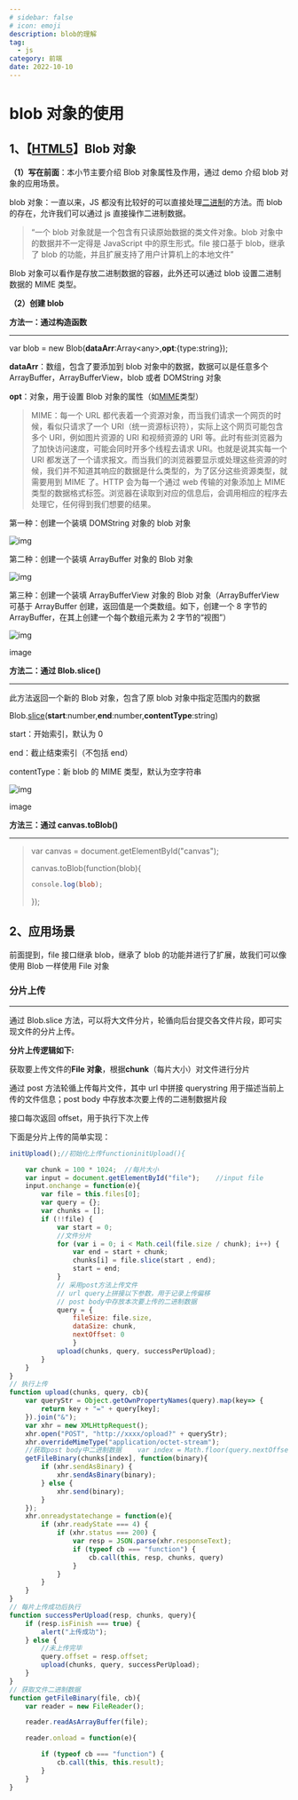 ```yaml
---
# sidebar: false
# icon: emoji
description: blob的理解
tag:
  - js
category: 前端
date: 2022-10-10
---
```


# blob 对象的使用

## 1、【[HTML5](https://so.csdn.net/so/search?q=HTML5&spm=1001.2101.3001.7020)】Blob 对象

**（1）写在前面**：本小节主要介绍 Blob 对象属性及作用，通过 demo 介绍 blob 对象的应用场景。

blob 对象：一直以来，JS 都没有比较好的可以直接处理[二进制](https://so.csdn.net/so/search?q=二进制&spm=1001.2101.3001.7020)的方法。而 blob 的存在，允许我们可以通过 js 直接操作二进制数据。

> “一个 blob 对象就是一个包含有只读原始数据的类文件对象。blob 对象中的数据并不一定得是 JavaScript 中的原生形式。file 接口基于 blob，继承了 blob 的功能，并且扩展支持了用户计算机上的本地文件”

Blob 对象可以看作是存放二进制数据的容器，此外还可以通过 blob 设置二进制数据的 MIME 类型。

**（2）创建 blob**

**方法一：通过构造函数**

---

var blob = new Blob(**dataArr**:Array\<any\>,**opt**:{type:string});

**dataArr**：数组，包含了要添加到 blob 对象中的数据，数据可以是任意多个 ArrayBuffer，ArrayBufferView，blob 或者 DOMString 对象

**opt**：对象，用于设置 Blob 对象的属性（如[MIME](https://links.jianshu.com/go?to=https%3A%2F%2Fwww.cnblogs.com%2Fscolia%2Fp%2F5578623.html)类型）

> MIME：每一个 URL 都代表着一个资源对象，而当我们请求一个网页的时候，看似只请求了一个 URI（统一资源标识符），实际上这个网页可能包含多个 URI，例如图片资源的 URI 和视频资源的 URI 等。此时有些浏览器为了加快访问速度，可能会同时开多个线程去请求 URI。也就是说其实每一个 URI 都发送了一个请求报文。而当我们的浏览器要显示或处理这些资源的时候，我们并不知道其响应的数据是什么类型的，为了区分这些资源类型，就需要用到 MIME 了。HTTP 会为每一个通过 web 传输的对象添加上 MIME 类型的数据格式标签。浏览器在读取到对应的信息后，会调用相应的程序去处理它，任何得到我们想要的结果。

第一种：创建一个装填 DOMString 对象的 blob 对象

![img](../.vuepress/public/assets/posts/20221010/aHR0cHM6Ly91cGxvYWQtaW1hZ2VzLmppYW5zaHUuaW8vdXBsb2FkX2ltYWdlcy8xNzA0MzAzMy1iNGNhM2FiZjMxOWIwZjZmLnBuZz9pbWFnZU1vZ3IyL2F1dG8tb3JpZW50L3N0cmlwfGltYWdlVmlldzIvMi93LzQ1NC9mb3JtYXQvd2VicA.png)

第二种：创建一个装填 ArrayBuffer 对象的 Blob 对象

![img](../.vuepress/public/assets/posts/20221010/aHR0cHM6Ly91cGxvYWQtaW1hZ2VzLmppYW5zaHUuaW8vdXBsb2FkX2ltYWdlcy8xNzA0MzAzMy02YmIxODkzOGZmOWVjYzFiLnBuZz9pbWFnZU1vZ3IyL2F1dG8tb3JpZW50L3N0cmlwfGltYWdlVmlldzIvMi93LzQ3OS9mb3JtYXQvd2VicA.png)

第三种：创建一个装填 ArrayBufferView 对象的 Blob 对象（ArrayBufferView 可基于 ArrayBuffer 创建，返回值是一个类数组。如下，创建一个 8 字节的 ArrayBuffer，在其上创建一个每个数组元素为 2 字节的“视图”）

![img](../.vuepress/public/assets/posts/20221010/aHR0cHM6Ly91cGxvYWQtaW1hZ2VzLmppYW5zaHUuaW8vdXBsb2FkX2ltYWdlcy8xNzA0MzAzMy04ZTYxM2MzNDdiMzA0M2MzLnBuZz9pbWFnZU1vZ3IyL2F1dG8tb3JpZW50L3N0cmlwfGltYWdlVmlldzIvMi93LzQ4MS9mb3JtYXQvd2VicA.png)

image

**方法二：通过 Blob.slice()**

---

此方法返回一个新的 Blob 对象，包含了原 blob 对象中指定范围内的数据

Blob.[slice](https://so.csdn.net/so/search?q=slice&spm=1001.2101.3001.7020)(**start**:number,**end**:number,**contentType**:string)

start：开始索引，默认为 0

end：截止结束索引（不包括 end）

contentType：新 blob 的 MIME 类型，默认为空字符串

![img](../.vuepress/public/assets/posts/20221010/aHR0cHM6Ly91cGxvYWQtaW1hZ2VzLmppYW5zaHUuaW8vdXBsb2FkX2ltYWdlcy8xNzA0MzAzMy0yZDIzODE1ODRmMjNmYmY3LnBuZz9pbWFnZU1vZ3IyL2F1dG8tb3JpZW50L3N0cmlwfGltYWdlVmlldzIvMi93LzU4Ny9mb3JtYXQvd2VicA.png)

image

**方法三：通过 canvas.toBlob()**

---

> var canvas = document.getElementById("canvas");
>
> canvas.toBlob(function(blob){
>
> ```sql
> console.log(blob);
> ```
>
> });

## 2、应用场景

前面提到，file 接口继承 blob，继承了 blob 的功能并进行了扩展，故我们可以像使用 Blob 一样使用 File 对象

### 分片上传

---

通过 Blob.slice 方法，可以将大文件分片，轮循向后台提交各文件片段，即可实现文件的分片上传。

**分片上传逻辑如下:**

获取要上传文件的**File 对象**，根据**chunk**（每片大小）对文件进行分片

通过 post 方法轮循上传每片文件，其中 url 中拼接 querystring 用于描述当前上传的文件信息；post body 中存放本次要上传的二进制数据片段

接口每次返回 offset，用于执行下次上传

下面是分片上传的简单实现：

```javascript
initUpload();//初始化上传functioninitUpload(){

    var chunk = 100 * 1024;  //每片大小
    var input = document.getElementById("file");    //input file
    input.onchange = function(e){
        var file = this.files[0];
        var query = {};
        var chunks = [];
        if (!!file) {
            var start = 0;
            //文件分片
            for (var i = 0; i < Math.ceil(file.size / chunk); i++) {
                var end = start + chunk;
                chunks[i] = file.slice(start , end);
                start = end;
            }
            // 采用post方法上传文件
            // url query上拼接以下参数，用于记录上传偏移
            // post body中存放本次要上传的二进制数据
            query = {
                fileSize: file.size,
                dataSize: chunk,
                nextOffset: 0
                }
            upload(chunks, query, successPerUpload);
        }
    }
}
// 执行上传
function upload(chunks, query, cb){
    var queryStr = Object.getOwnPropertyNames(query).map(key=> {
        return key + "=" + query[key];
    }).join("&");
    var xhr = new XMLHttpRequest();
    xhr.open("POST", "http://xxxx/opload?" + queryStr);
    xhr.overrideMimeType("application/octet-stream");
    //获取post body中二进制数据    var index = Math.floor(query.nextOffset / query.dataSize);
    getFileBinary(chunks[index], function(binary){
        if (xhr.sendAsBinary) {
            xhr.sendAsBinary(binary);
        } else {
            xhr.send(binary);
        }
    });
    xhr.onreadystatechange = function(e){
        if (xhr.readyState === 4) {
            if (xhr.status === 200) {
                var resp = JSON.parse(xhr.responseText);
                if (typeof cb === "function") {
                    cb.call(this, resp, chunks, query)
                }
            }
        }
    }
}
// 每片上传成功后执行
function successPerUpload(resp, chunks, query){
    if (resp.isFinish === true) {
        alert("上传成功");
    } else {
        //未上传完毕
        query.offset = resp.offset;
        upload(chunks, query, successPerUpload);
    }
}
// 获取文件二进制数据
function getFileBinary(file, cb){
    var reader = new FileReader();

    reader.readAsArrayBuffer(file);

    reader.onload = function(e){

        if (typeof cb === "function") {
            cb.call(this, this.result);
        }
    }
}
```
